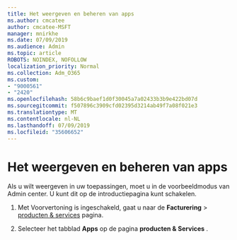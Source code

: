 ```yaml
---
title: Het weergeven en beheren van apps
ms.author: cmcatee
author: cmcatee-MSFT
manager: mnirkhe
ms.date: 07/09/2019
ms.audience: Admin
ms.topic: article
ROBOTS: NOINDEX, NOFOLLOW
localization_priority: Normal
ms.collection: Adm_O365
ms.custom:
- "9000561"
- "2420"
ms.openlocfilehash: 58b6c9baef1d0f30045a7a02433b3b9e422bd07d
ms.sourcegitcommit: f507896c3909cfd02395d3214ab49f7a08f021e3
ms.translationtype: MT
ms.contentlocale: nl-NL
ms.lasthandoff: 07/09/2019
ms.locfileid: "35606652"
---
```

# <a name="how-to-view-and-manage-apps"></a>Het weergeven en beheren van apps

Als u wilt weergeven in uw toepassingen, moet u in de voorbeeldmodus van Admin center.  U kunt dit op de introductiepagina kunt schakelen.  

1. Met Voorvertoning is ingeschakeld, gaat u naar de **Facturering** > [producten & services](https://go.microsoft.com/fwlink/p/?linkid=842054) pagina.

2. Selecteer het tabblad **Apps** op de pagina **producten & Services** .